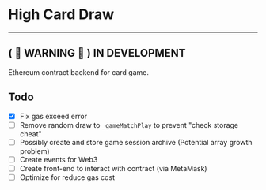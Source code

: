 # High Card Draw

---

## ( :construction: WARNING :construction: ) IN DEVELOPMENT

Ethereum contract backend for card game.

## Todo

- [x] Fix gas exceed error
- [ ] Remove random draw to `_gameMatchPlay` to prevent "check storage cheat"
- [ ] Possibly create and store game session archive (Potential array growth problem)
- [ ] Create events for Web3
- [ ] Create front-end to interact with contract (via MetaMask)
- [ ] Optimize for reduce gas cost
